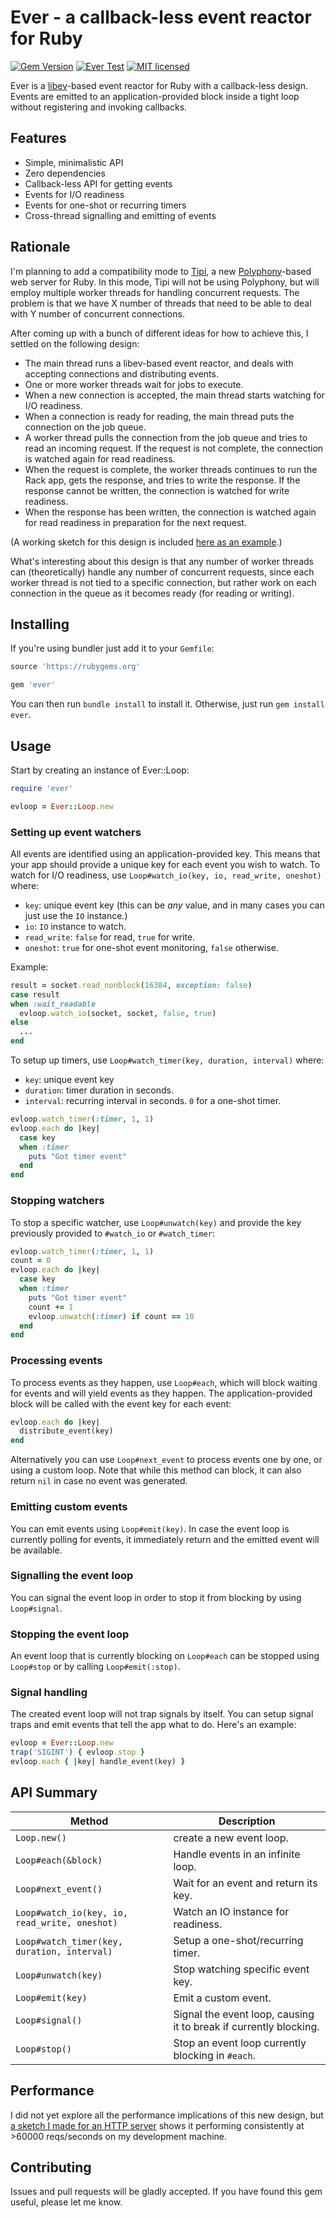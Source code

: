 # Ever - a callback-less event reactor for Ruby

[![Gem Version](https://badge.fury.io/rb/ever.svg)](http://rubygems.org/gems/ever)
[![Ever Test](https://github.com/digital-fabric/ever/workflows/Tests/badge.svg)](https://github.com/digital-fabric/ever/actions?query=workflow%3ATests)
[![MIT licensed](https://img.shields.io/badge/license-MIT-blue.svg)](https://github.com/digital-fabric/ever/blob/master/LICENSE)

Ever is a [libev](http://pod.tst.eu/http://cvs.schmorp.de/libev/ev.pod)-based event reactor for Ruby with a callback-less design. Events are emitted to an application-provided block inside a tight loop without registering and invoking callbacks.

## Features

- Simple, minimalistic API
- Zero dependencies
- Callback-less API for getting events
- Events for I/O readiness
- Events for one-shot or recurring timers
- Cross-thread signalling and emitting of events

## Rationale

I'm planning to add a compatibility mode to [Tipi](https://github.com/digital-fabric/tipi), a new [Polyphony](https://github.com/digital-fabric/polyphony)-based web server for Ruby. In this mode, Tipi will not be using Polyphony, but will employ multiple worker threads for handling concurrent requests. The problem is that we have X number of threads that need to be able to deal with Y number of concurrent connections.

After coming up with a bunch of different ideas for how to achieve this, I settled on the following design:

- The main thread runs a libev-based event reactor, and deals with accepting connections and distributing events.
- One or more worker threads wait for jobs to execute.
- When a new connection is accepted, the main thread starts watching for I/O readiness.
- When a connection is ready for reading, the main thread puts the connection on the job queue.
- A worker thread pulls the connection from the job queue and tries to read an incoming request. If the request is not complete, the connection is watched again for read readiness.
- When the request is complete, the worker threads continues to run the Rack app, gets the response, and tries to write the response. If the response cannot be written, the connection is watched for write readiness.
- When the response has been written, the connection is watched again for read readiness in preparation for the next request.

(A working sketch for this design is included [here as an example](https://github.com/digital-fabric/ever/blob/main/examples/http_server.rb).)

What's interesting about this design is that any number of worker threads can (theoretically) handle any number of concurrent requests, since each worker thread is not tied to a specific connection, but rather work on each connection in the queue as it becomes ready (for reading or writing).

## Installing

If you're using bundler just add it to your `Gemfile`:

```ruby
source 'https://rubygems.org'

gem 'ever'
```

You can then run `bundle install` to install it. Otherwise, just run `gem install ever`.

## Usage

Start by creating an instance of Ever::Loop:

```ruby
require 'ever'

evloop = Ever::Loop.new
```

### Setting up event watchers

All events are identified using an application-provided key. This means that your app should provide a unique key for each event you wish to watch. To watch for I/O readiness, use `Loop#watch_io(key, io, read_write, oneshot)` where:

- `key`: unique event key (this can be *any* value, and in many cases you can just use the `IO` instance.)
- `io`: `IO` instance to watch.
- `read_write`: `false` for read, `true` for write.
- `oneshot`: `true` for one-shot event monitoring, `false` otherwise.

Example:

```ruby
result = socket.read_nonblock(16384, exception: false)
case result
when :wait_readable
  evloop.watch_io(socket, socket, false, true)
else
  ...
end
```

To setup up timers, use `Loop#watch_timer(key, duration, interval)` where:

- `key`: unique event key
- `duration`: timer duration in seconds.
- `interval`: recurring interval in seconds. `0` for a one-shot timer.

```ruby
evloop.watch_timer(:timer, 1, 1)
evloop.each do |key|
  case key
  when :timer
    puts "Got timer event"
  end
end
```

### Stopping watchers

To stop a specific watcher, use `Loop#unwatch(key)` and provide the key previously provided to `#watch_io` or `#watch_timer`:

```ruby
evloop.watch_timer(:timer, 1, 1)
count = 0
evloop.each do |key|
  case key
  when :timer
    puts "Got timer event"
    count += 1
    evloop.unwatch(:timer) if count == 10
  end
end
```

### Processing events

To process events as they happen, use `Loop#each`, which will block waiting for events and will yield events as they happen. The application-provided block will be called with the event key for each event:

```ruby
evloop.each do |key|
  distribute_event(key)
end
```

Alternatively you can use `Loop#next_event` to process events one by one, or using a custom loop. Note that while this method can block, it can also return `nil` in case no event was generated.

### Emitting custom events

You can emit events using `Loop#emit(key)`. In case the event loop is currently polling for events, it immediately return and the emitted event will be available.

### Signalling the event loop

You can signal the event loop in order to stop it from blocking by using `Loop#signal`.

### Stopping the event loop

An event loop that is currently blocking on `Loop#each` can be stopped using `Loop#stop` or by calling `Loop#emit(:stop)`.

### Signal handling

The created event loop will not trap signals by itself. You can setup signal traps and emit events that tell the app what to do. Here's an example:

```ruby
evloop = Ever::Loop.new
trap('SIGINT') { evloop.stop }
evloop.each { |key| handle_event(key) }
```

## API Summary

|Method|Description|
|------|-----------|
|`Loop.new()`|create a new event loop.|
|`Loop#each(&block)`|Handle events in an infinite loop.|
|`Loop#next_event()`|Wait for an event and return its key.|
|`Loop#watch_io(key, io, read_write, oneshot)`|Watch an IO instance for readiness.|
|`Loop#watch_timer(key, duration, interval)`|Setup a one-shot/recurring timer.|
|`Loop#unwatch(key)`|Stop watching specific event key.|
|`Loop#emit(key)`|Emit a custom event.|
|`Loop#signal()`|Signal the event loop, causing it to break if currently blocking.|
|`Loop#stop()`|Stop an event loop currently blocking in `#each`.|

## Performance

I did not yet explore all the performance implications of this new design, but [a sketch I made for an HTTP server](https://github.com/digital-fabric/ever/blob/main/examples/http_server.rb) shows it performing consistently at >60000 reqs/seconds on my development machine.

## Contributing

Issues and pull requests will be gladly accepted. If you have found this gem
useful, please let me know.